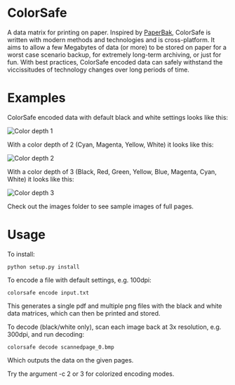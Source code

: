 # ColorSafe

A data matrix for printing on paper. Inspired by
[PaperBak](https://github.com/Rupan/paperbak), ColorSafe is written with modern
methods and technologies and is cross-platform. It aims to allow a few
Megabytes of data (or more) to be stored on paper for a worst case scenario
backup, for extremely long-term archiving, or just for fun. With best
practices, ColorSafe encoded data can safely withstand the viccissitudes of
technology changes over long periods of time.

# Examples

ColorSafe encoded data with default black and white settings looks like this:

![Color depth 1](images/sector_c1.png "Color depth 1")

With a color depth of 2 (Cyan, Magenta, Yellow, White) it looks like this:

![Color depth 2](images/sector_c2.png "Color depth 2")

With a color depth of 3 (Black, Red, Green, Yellow, Blue, Magenta, Cyan, White)
it looks like this:

![Color depth 3](images/sector_c3.png "Color depth 3")

Check out the images folder to see sample images of full pages.

# Usage

To install:

``python setup.py install``

To encode a file with default settings, e.g. 100dpi:

``colorsafe encode input.txt``

This generates a single pdf and multiple png files with the black and white
data matrices, which can then be printed and stored.

To decode (black/white only), scan each image back at 3x resolution, e.g.
300dpi, and run decoding:

``colorsafe decode scannedpage_0.bmp``

Which outputs the data on the given pages.

Try the argument -c 2 or 3 for colorized encoding modes.
